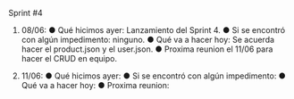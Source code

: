 Sprint #4

1. 08/06:
● Qué hicimos ayer: Lanzamiento del Sprint 4.
● Si se encontró con algún impedimento: ninguno.
● Qué va a hacer hoy: Se acuerda hacer el product.json y el user.json.
● Proxima reunion el 11/06 para hacer el CRUD en equipo.

2. 11/06:
● Qué hicimos ayer: 
● Si se encontró con algún impedimento: 
● Qué va a hacer hoy: 
● Proxima reunion:  

